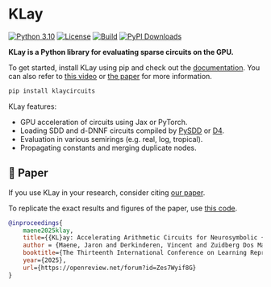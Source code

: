 # KLay

[![Python 3.10](https://img.shields.io/badge/python-3.10+-green.svg)](https://www.python.org/downloads/release/python-3100/)
[![License](https://img.shields.io/badge/License-Apache%202.0-blue.svg)](https://opensource.org/licenses/Apache-2.0)
[![Build](https://github.com/ML-KULeuven/klay/actions/workflows/main.yml/badge.svg)](https://github.com/ML-KULeuven/klay/actions/workflows/main.yml)
[![PyPI Downloads](https://static.pepy.tech/personalized-badge/klaycircuits?period=total&units=INTERNATIONAL_SYSTEM&left_color=BLACK&right_color=GREEN&left_text=downloads)](https://pepy.tech/projects/klaycircuits)

__KLay is a Python library for evaluating sparse circuits on the GPU.__

To get started, install KLay using pip and check out the [documentation](https://klaycircuits.readthedocs.io/en/latest/). You can also refer to [this video](https://www.youtube.com/watch?v=ZCpDenbGoJ4) or [the paper](https://openreview.net/pdf?id=Zes7Wyif8G) for more information.

```bash
pip install klaycircuits
```

KLay features:
- GPU acceleration of circuits using Jax or PyTorch. 
- Loading SDD and d-DNNF circuits compiled by [PySDD](https://github.com/ML-KULeuven/PySDD) or [D4](https://github.com/crillab/d4).
- Evaluation in various semirings (e.g. real, log, tropical).
- Propagating constants and merging duplicate nodes.


## 📃 Paper

If you use KLay in your research, consider citing [our paper](https://openreview.net/pdf?id=Zes7Wyif8G).

To replicate the exact results and figures of the paper, use [this code](https://github.com/ML-KULeuven/klay/tree/d3b81491c34603ba9271d25af7c789d3ba368ede).

```bibtex
@inproceedings{
    maene2025klay,
    title={{KL}ay: Accelerating Arithmetic Circuits for Neurosymbolic {AI}},
    author = {Maene, Jaron and Derkinderen, Vincent and Zuidberg Dos Martires, Pedro},
    booktitle={The Thirteenth International Conference on Learning Representations},
    year={2025},
    url={https://openreview.net/forum?id=Zes7Wyif8G}
}
```
